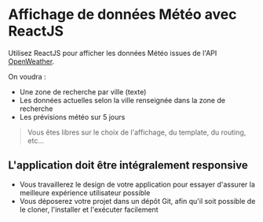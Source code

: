 # Affichage de données Météo avec ReactJS

Utilisez ReactJS pour afficher les données Météo issues de l'API [OpenWeather](https://openweathermap.org/).

On voudra :

- Une zone de recherche par ville (texte)
- Les données actuelles selon la ville renseignée dans la zone de recherche
- Les prévisions météo sur 5 jours

>Vous êtes libres sur le choix de l'affichage, du template, du routing, etc...

## L'application doit être intégralement responsive

- Vous travaillerez le design de votre application pour essayer d'assurer la meilleure expérience utilisateur possible
- Vous déposerez votre projet dans un dépôt Git, afin qu'il soit possible de le cloner, l'installer et l'exécuter facilement
